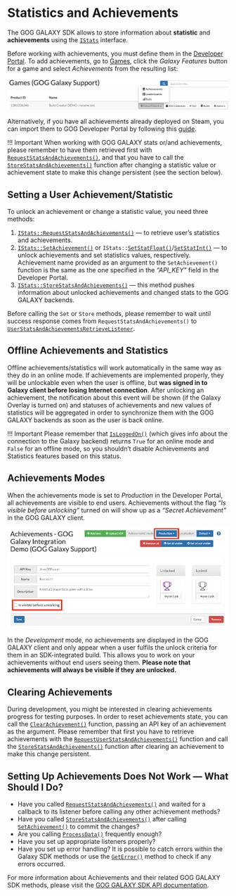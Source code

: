 # Statistics and Achievements

The GOG GALAXY SDK allows to store information about **statistic** and **achievements** using the [`IStats`](https://docs.gog.com/galaxyapi/classgalaxy_1_1api_1_1IStats.html) interface.

Before working with achievements, you must define them in the  [Developer Portal](https://devportal.gog.com/welcome). To add achievements, go to [Games](https://devportal.gog.com/panel/games), click the *Galaxy Features* button for a game and select *Achievements* from the resulting list:

![Galaxy Features Button](_assets/devportal-product-btns.png)

Alternatively, if you have all achievements already deployed on Steam, you can import them to GOG Developer Portal by following this [guide](sdk-steam-import.md).

!!! Important
    When working with GOG GALAXY stats or/and achievements, please remember to have them retrieved first with [`RequestStatsAndAchievements()`](https://docs.gog.com/galaxyapi/classgalaxy_1_1api_1_1IStats.html#a38f5c146772f06dfd58c21ca599d7c25), and that you have to call the [`StoreStatsAndAchievements()`](https://docs.gog.com/galaxyapi/classgalaxy_1_1api_1_1IStats.html#a0e7f8f26b1825f6ccfb4dc26482b97ee) function after changing a statistic value or achievement state to make this change persistent (see the section below).

## Setting a User Achievement/Statistic

To unlock an achievement or change a statistic value, you need three methods:

1. [`IStats::RequestStatsAndAchievements()`](https://docs.gog.com/galaxyapi/classgalaxy_1_1api_1_1IStats.html#a38f5c146772f06dfd58c21ca599d7c25) — to retrieve user’s statistics and achievements.
2. [`IStats::SetAchievement()`](https://docs.gog.com/galaxyapi/classgalaxy_1_1api_1_1IStats.html#aa5f8d8f187ae0870b3a6cb7dd5ab60e5) or `IStats::`[`SetStatFloat()`](https://docs.gog.com/galaxyapi/classgalaxy_1_1api_1_1IStats.html#ab6e6c0a170b7ffcab82f1718df355814)/[`SetStatInt()`](https://docs.gog.com/galaxyapi/classgalaxy_1_1api_1_1IStats.html#adefd43488e071c40dc508d38284a1074) — to unlock achievements and set statistics values, respectively. Achievement name provided as an argument to the `SetAchievement()` function is the same as the one specified in the *“API_KEY”* field in the Developer Portal.
3. [`IStats::StoreStatsAndAchievements()`](https://docs.gog.com/galaxyapi/classgalaxy_1_1api_1_1IStats.html#a0e7f8f26b1825f6ccfb4dc26482b97ee) — this method pushes information about unlocked achievements and changed stats to the GOG GALAXY backends.

Before calling the `Set` or `Store` methods, please remember to wait until success response comes from `RequestStatsAndAchievements()` to [`UserStatsAndAchievementsRetrieveListener`](https://docs.gog.com/galaxyapi/classgalaxy_1_1api_1_1IUserStatsAndAchievementsRetrieveListener.html).

## Offline Achievements and Statistics

Offline achievements/statistics will work automatically in the same way as they do in an online mode. If achievements are implemented properly, they will be unlockable even when the user is offline, but **was signed in to Galaxy client before losing Internet connection**. After unlocking an achievement, the notification about this event will be shown (if the Galaxy Overlay is turned on) and statuses of achievements and new values of statistics will be aggregated in order to synchronize them with the GOG GALAXY backends as soon as the user is back online.

!!! Important
    Please remember that [`IsLoggedOn()`](https://docs.gog.com/galaxyapi/classgalaxy_1_1api_1_1IUser.html#a3e373012e77fd2baf915062d9e0c05b3) (which gives info about the connection to the Galaxy backend) returns `True` for an online mode and `False` for an offline mode, so you shouldn’t disable Achievements and Statistics features based on this status.

## Achievements Modes

When the achievements mode is set to *Production* in the Developer Portal, all achievements are visible to end users. Achievements without the flag *“Is visible before unlocking”* turned on will show up as a *“Secret Achievement”* in the GOG GALAXY client.

![Achievements Modes in Developer Portal](_assets/sdk-devportal-achievements.png)

In the *Development* mode, no achievements are displayed in the GOG GALAXY client and only appear when a user fulfils the unlock criteria for them in an SDK-integrated build. This allows you to work on your achievements without end users seeing them. **Please note that achievements will always be visible if they are unlocked.**

## Clearing Achievements

During development, you might be interested in clearing achievements progress for testing purposes. In order to reset achievements state, you can call the [`ClearAchievement()`](https://docs.gog.com/galaxyapi/classgalaxy_1_1api_1_1IStats.html#adef56fea6b98328144d7c61b69233b68) function, passing an API key of an achievement as the argument. Please remember that first you have to retrieve achievements with the  [`RequestUserStatsAndAchievements()`](https://docs.gog.com/galaxyapi/classgalaxy_1_1api_1_1IStats.html#a38f5c146772f06dfd58c21ca599d7c25) function and call the [`StoreStatsAndAchievements()`](https://docs.gog.com/galaxyapi/classgalaxy_1_1api_1_1IStats.html#a0e7f8f26b1825f6ccfb4dc26482b97ee) function after clearing an achievement to make this change persistent.

## Setting Up Achievements Does Not Work — What Should I Do?

- Have you called [`RequestStatsAndAchievements()`](https://docs.gog.com/galaxyapi/classgalaxy_1_1api_1_1IStats.html#a38f5c146772f06dfd58c21ca599d7c25) and waited for a callback to its listener before calling any other achievement methods?
- Have you called [`StoreStatsAndAchievements()`](https://docs.gog.com/galaxyapi/classgalaxy_1_1api_1_1IStats.html#a0e7f8f26b1825f6ccfb4dc26482b97ee) after calling [`SetAchievement()`](https://docs.gog.com/galaxyapi/classgalaxy_1_1api_1_1IStats.html#aa5f8d8f187ae0870b3a6cb7dd5ab60e5) to commit the changes?
- Are you calling [`ProcessData()`](https://docs.gog.com/galaxyapi/group__Peer.html#ga1e437567d7fb43c9845809b22c567ca7) frequently enough?
- Have you set up appropriate listeners properly?
- Have you set up error handling? It is possible to catch errors within the Galaxy SDK methods or use the [`GetError()`](https://docs.gog.com/galaxyapi/group__api.html#ga11169dd939f560d09704770a1ba4612b) method to check if any errors occurred.

For more information about Achievements and their related GOG GALAXY SDK methods, please visit the [GOG GALAXY SDK API documentation](https://docs.gog.com/galaxyapi).